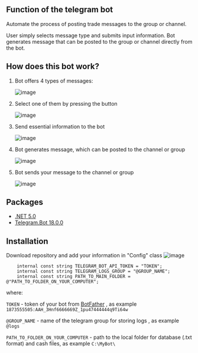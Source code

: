 ## Function of the telegram bot
Automate the process of posting trade messages to the group or channel.

User simply selects message type and submits input information. Bot generates message that can be posted to the group or channel directly from the bot.

## How does this bot work?
1. Bot offers 4 types of messages:

    ![image](https://github.com/dsgoryachev/MessageGeneratorBot/assets/109218841/81d5a453-731b-4eab-a9d4-0a597e4c7c86)
2. Select one of them by pressing the button
   
    ![image](https://github.com/dsgoryachev/MessageGeneratorBot/assets/109218841/9ae396fa-b2f5-42bb-9dcc-89f478bbccd2)
3. Send essential information to the bot

    ![image](https://github.com/dsgoryachev/MessageGeneratorBot/assets/109218841/103ec699-9edb-40fe-a8b8-bd779664a116)
4. Bot generates message, which can be posted to the channel or group

    ![image](https://github.com/dsgoryachev/MessageGeneratorBot/assets/109218841/d3e7e11b-0808-428a-8519-620582f74aff)
5. Bot sends your message to the channel or group

    ![image](https://github.com/dsgoryachev/MessageGeneratorBot/assets/109218841/b4ead2e5-4ff9-441b-927f-3f78fa3081e1)


## Packages
* [.NET 5.0](https://dotnet.microsoft.com/en-us/download/dotnet/5.0)
* [Telegram.Bot 18.0.0](https://www.nuget.org/packages/Telegram.Bot/18.0.0?_src=template)

## Installation
Download repository and add your information in "Config" class 
![image](https://github.com/dsgoryachev/MessageGeneratorBot/assets/109218841/52482b5e-7044-4d53-9f31-b35253ebc1aa)
        
        internal const string TELEGRAM_BOT_API_TOKEN = "TOKEN";
        internal const string TELEGRAM_LOGS_GROUP = "@GROUP_NAME";
        internal const string PATH_TO_MAIN_FOLDER = @"PATH_TO_FOLDER_ON_YOUR_COMPUTER";
where:

`TOKEN` - token of your bot from [BotFather](https://t.me/BotFather) , as example `1873555505:AAH_3Hnf6666669Z_1pu47444444q9Ti64w`

`@GROUP_NAME` - name of the telegram group for storing logs , as example `@logs` 

`PATH_TO_FOLDER_ON_YOUR_COMPUTER` - path to the local folder for database (.txt format) and cash files, as example `C:\MyBot\`
